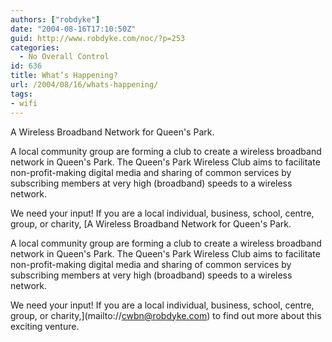 ```yaml
---
authors: ["robdyke"]
date: "2004-08-16T17:10:50Z"
guid: http://www.robdyke.com/noc/?p=253
categories:
  - No Overall Control
id: 636
title: What’s Happening?
url: /2004/08/16/whats-happening/
tags:
- wifi
---
```

A Wireless Broadband Network for Queen's Park.

A local community group are forming a club to create a wireless broadband network in Queen's Park. The Queen's Park Wireless Club aims to facilitate non-profit-making digital media and sharing of common services by subscribing members at very high (broadband) speeds to a wireless network.

We need your input! If you are a local individual, business, school, centre, group, or charity, [A Wireless Broadband Network for Queen's Park.

A local community group are forming a club to create a wireless broadband network in Queen's Park. The Queen's Park Wireless Club aims to facilitate non-profit-making digital media and sharing of common services by subscribing members at very high (broadband) speeds to a wireless network.

We need your input! If you are a local individual, business, school, centre, group, or charity,](mailto://cwbn@robdyke.com) to find out more about this exciting venture.
